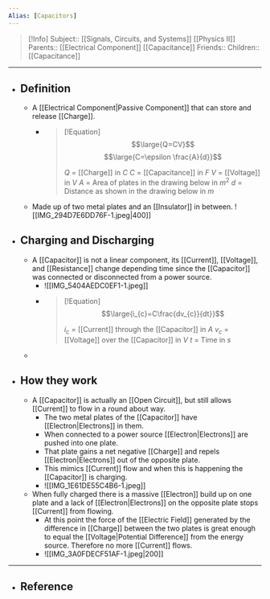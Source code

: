 ```yaml
---
Alias: [Capacitors]
---
```

> [!Info]
> Subject:: [[Signals, Circuits, and Systems]] [[Physics II]]
> Parents:: [[Electrical Component]] [[Capacitance]]
> Friends:: 
> Children:: [[Capacitance]]
---
- ## Definition
	- A [[Electrical Component|Passive Component]] that can store and release [[Charge]].
		- > [!Equation]
		  > $$\large{Q=CV}$$
		  > $$\large{C=\epsilon \frac{A}{d}}$$
		  > 
		  > $Q$ = [[Charge]] in $C$
		  > $C$ = [[Capacitance]] in $F$
		  > $V$ = [[Voltage]] in $V$
		  > $A$ = Area of plates in the drawing below in $m^2$
		  > $d$ = Distance as shown in the drawing below in $m$
	- Made up of two metal plates and an [[Insulator]] in between.
	  ![[IMG_294D7E6DD76F-1.jpeg|400]]
- ## Charging and Discharging
	- A [[Capacitor]] is not a linear component, its [[Current]], [[Voltage]], and [[Resistance]] change depending time since the [[Capacitor]] was connected or disconnected from a power source.
		- ![[IMG_5404AEDC0EF1-1.jpeg]]
		- > [!Equation]
		  > $$\large{i_{c}=C\frac{dv_{c}}{dt}}$$
		  > 
		  > $i_{c}$ = [[Current]] through the [[Capacitor]] in $A$
		  > $v_{c}$ = [[Voltage]] over the [[Capacitor]] in $V$
		  > $t$ = Time in $s$
	- 
- ## How they work
	- A [[Capacitor]] is actually an [[Open Circuit]], but still allows [[Current]] to flow in a round about way.
		- The two metal plates of the [[Capacitor]] have [[Electron|Electrons]] in them. 
		- When connected to a power source [[Electron|Electrons]] are pushed into one plate.
		- That plate gains a net negative [[Charge]] and repels [[Electron|Electrons]] out of the opposite plate. 
		- This mimics [[Current]] flow and when this is happening the [[Capacitor]] is charging.
		- ![[IMG_1E61DE55C4B6-1.jpeg]]
	- When fully charged there is a massive [[Electron]] build up on one plate and a lack of [[Electron|Electrons]] on the opposite plate stops [[Current]] from flowing.
		- At this point the force of the [[Electric Field]] generated by the difference in [[Charge]] between the two plates is great enough to equal the [[Voltage|Potential Difference]] from the energy source. Therefore no more [[Current]] flows.
		- ![[IMG_3A0FDECF51AF-1.jpeg|200]]
---
- ## Reference